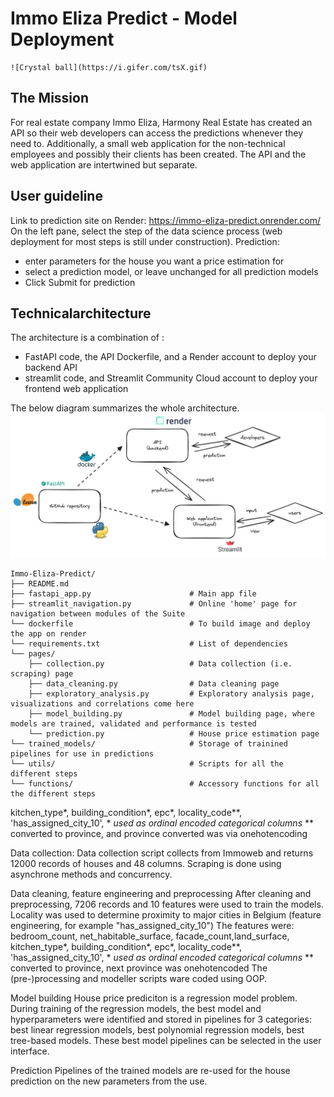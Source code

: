 ﻿# Immo Eliza Predict - Model Deployment
    ![Crystal ball](https://i.gifer.com/tsX.gif)
## The Mission

For real estate company Immo Eliza, Harmony Real Estate has created an API so their web developers can access the predictions whenever they need to. Additionally, a small web application for the non-technical employees and possibly their clients has been created. The API and the web application are intertwined but separate.

## User guideline
Link to prediction site on Render: https://immo-eliza-predict.onrender.com/
On the left pane, select the step of the data science process (web deployment for most steps is still under construction).
Prediction:
-   enter parameters for the house you want a price estimation for
-   select a prediction model, or leave unchanged for all prediction models
-   Click Submit for prediction

## Technicalarchitecture

The architecture is a combination of :
-   FastAPI code, the API Dockerfile, and a Render account to deploy your backend API
-   streamlit code, and Streamlit Community Cloud account to deploy your frontend web application

The below diagram summarizes the whole architecture.
    ![Architecture Diagram](architecture.png)

```
Immo-Eliza-Predict/
├── README.md                           
├── fastapi_app.py                      # Main app file
├── streamlit_navigation.py             # Online 'home' page for navigation between modules of the Suite
└── dockerfile                          # To build image and deploy the app on render
└── requirements.txt                    # List of dependencies
└── pages/
    ├── collection.py                   # Data collection (i.e. scraping) page
    ├── data_cleaning.py                # Data cleaning page
    ├── exploratory_analysis.py         # Exploratory analysis page, visualizations and correlations come here
    ├── model_building.py               # Model building page, where models are trained, validated and performance is tested
    └── prediction.py                   # House price estimation page
└── trained_models/                     # Storage of trainined pipelines for use in predictions
└── utils/                              # Scripts for all the different steps
└── functions/                          # Accessory functions for all the different steps
```




kitchen_type*, building_condition*, epc*, locality_code**, 'has_assigned_city_10',
       * *used as ordinal encoded categorical columns*
       ** converted to province, and province converted was via onehotencoding

Data collection:
Data collection script collects from Immoweb and returns 12000 records of houses and 48 columns. Scraping is done using asynchrone methods and concurrency.

Data cleaning, feature engineering and preprocessing
After cleaning and preprocessing, 7206 records and 10 features were used to train the models.
Locality was used to determine proximity to major cities in Belgium (feature engineering, for example "has_assigned_city_10")
The features were: bedroom_count, net_habitable_surface, facade_count,land_surface, kitchen_type*, building_condition*, epc*, locality_code**, 'has_assigned_city_10',
       * *used as ordinal encoded categorical columns*
       ** converted to province, next province was onehotencoded
The (pre-)processing and modeller scripts ware coded using OOP. 

Model building
House price prediciton is a regression model problem.
During training of the regression models, the best model and hyperparameters were identified and stored in pipelines for 3 categories:
best linear regression models,
best polynomial regression models,
best tree-based models.
These best model pipelines can be selected in the user interface.

Prediction
Pipelines of the trained models are re-used for the house prediction on the new parameters from the use.
